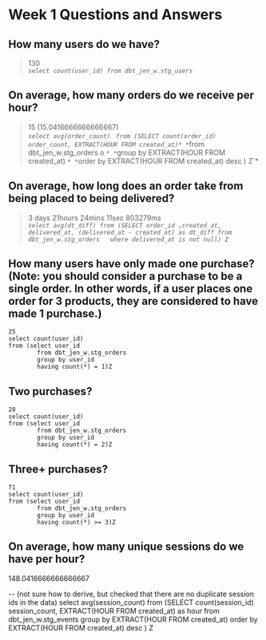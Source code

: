 # Week 1 Questions and Answers

## How many users do we have?
> 130 <br>
*`select count(user_id) from dbt_jen_w.stg_users`*

## On average, how many orders do we receive per hour?
> 15 (15.0416666666666667)  <br>
*`select avg(order_count) `*
	*`from (SELECT count(order_id) order_count, EXTRACT(HOUR FROM created_at)`*`*
	*`from dbt_jen_w.stg_orders o  `*
	*`group by EXTRACT(HOUR FROM created_at) `*
	*`order by EXTRACT(HOUR FROM created_at) desc ) Z`*

## On average, how long does an order take from being placed to being delivered?
> 3 days 21hours 24mins 11sec 803279ms   <br>
*`select avg(dt_diff)
	from (SELECT order_id ,created_at, delivered_at, (delivered_at - created_at) as dt_diff
	from dbt_jen_w.stg_orders  
	where delivered_at is not null) Z`*


## How many users have only made one purchase? (Note: you should consider a purchase to be a single order. In other words, if a user places one order for 3 products, they are considered to have made 1 purchase.)
	25
	select count(user_id)
	from (select user_id
			from dbt_jen_w.stg_orders
			group by user_id
			having count(*) = 1)Z

## Two purchases? 
	28
	select count(user_id)
	from (select user_id
			from dbt_jen_w.stg_orders
			group by user_id
			having count(*) = 2)Z

## Three+ purchases?
	71
	select count(user_id)
	from (select user_id
			from dbt_jen_w.stg_orders
			group by user_id
			having count(*) >= 3)Z

## On average, how many unique sessions do we have per hour?
148.0416666666666667

-- (not sure how to derive, but checked that there are no duplicate session ids in the data)
select avg(session_count)
	from (SELECT count(session_id) session_count, EXTRACT(HOUR FROM created_at) as hour
	from dbt_jen_w.stg_events 
	group by EXTRACT(HOUR FROM created_at)
	order by EXTRACT(HOUR FROM created_at) desc ) Z